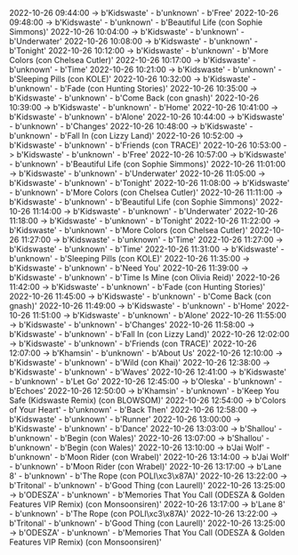 2022-10-26 09:44:00 -> b'Kidswaste' - b'unknown' - b'Free'
2022-10-26 09:48:00 -> b'Kidswaste' - b'unknown' - b'Beautiful Life (con Sophie Simmons)'
2022-10-26 10:04:00 -> b'Kidswaste' - b'unknown' - b'Underwater'
2022-10-26 10:08:00 -> b'Kidswaste' - b'unknown' - b'Tonight'
2022-10-26 10:12:00 -> b'Kidswaste' - b'unknown' - b'More Colors (con Chelsea Cutler)'
2022-10-26 10:17:00 -> b'Kidswaste' - b'unknown' - b'Time'
2022-10-26 10:21:00 -> b'Kidswaste' - b'unknown' - b'Sleeping Pills (con KOLE)'
2022-10-26 10:32:00 -> b'Kidswaste' - b'unknown' - b'Fade (con Hunting Stories)'
2022-10-26 10:35:00 -> b'Kidswaste' - b'unknown' - b'Come Back (con gnash)'
2022-10-26 10:39:00 -> b'Kidswaste' - b'unknown' - b'Home'
2022-10-26 10:41:00 -> b'Kidswaste' - b'unknown' - b'Alone'
2022-10-26 10:44:00 -> b'Kidswaste' - b'unknown' - b'Changes'
2022-10-26 10:48:00 -> b'Kidswaste' - b'unknown' - b'Fall In (con Lizzy Land)'
2022-10-26 10:52:00 -> b'Kidswaste' - b'unknown' - b'Friends (con TRACE)'
2022-10-26 10:53:00 -> b'Kidswaste' - b'unknown' - b'Free'
2022-10-26 10:57:00 -> b'Kidswaste' - b'unknown' - b'Beautiful Life (con Sophie Simmons)'
2022-10-26 11:01:00 -> b'Kidswaste' - b'unknown' - b'Underwater'
2022-10-26 11:05:00 -> b'Kidswaste' - b'unknown' - b'Tonight'
2022-10-26 11:08:00 -> b'Kidswaste' - b'unknown' - b'More Colors (con Chelsea Cutler)'
2022-10-26 11:11:00 -> b'Kidswaste' - b'unknown' - b'Beautiful Life (con Sophie Simmons)'
2022-10-26 11:14:00 -> b'Kidswaste' - b'unknown' - b'Underwater'
2022-10-26 11:18:00 -> b'Kidswaste' - b'unknown' - b'Tonight'
2022-10-26 11:22:00 -> b'Kidswaste' - b'unknown' - b'More Colors (con Chelsea Cutler)'
2022-10-26 11:27:00 -> b'Kidswaste' - b'unknown' - b'Time'
2022-10-26 11:27:00 -> b'Kidswaste' - b'unknown' - b'Time'
2022-10-26 11:31:00 -> b'Kidswaste' - b'unknown' - b'Sleeping Pills (con KOLE)'
2022-10-26 11:35:00 -> b'Kidswaste' - b'unknown' - b'Need You'
2022-10-26 11:39:00 -> b'Kidswaste' - b'unknown' - b'Time Is Mine (con Olivia Reid)'
2022-10-26 11:42:00 -> b'Kidswaste' - b'unknown' - b'Fade (con Hunting Stories)'
2022-10-26 11:45:00 -> b'Kidswaste' - b'unknown' - b'Come Back (con gnash)'
2022-10-26 11:49:00 -> b'Kidswaste' - b'unknown' - b'Home'
2022-10-26 11:51:00 -> b'Kidswaste' - b'unknown' - b'Alone'
2022-10-26 11:55:00 -> b'Kidswaste' - b'unknown' - b'Changes'
2022-10-26 11:58:00 -> b'Kidswaste' - b'unknown' - b'Fall In (con Lizzy Land)'
2022-10-26 12:02:00 -> b'Kidswaste' - b'unknown' - b'Friends (con TRACE)'
2022-10-26 12:07:00 -> b'Khamsin' - b'unknown' - b'About Us'
2022-10-26 12:10:00 -> b'Kidswaste' - b'unknown' - b'Wild (con Khai)'
2022-10-26 12:38:00 -> b'Kidswaste' - b'unknown' - b'Waves'
2022-10-26 12:41:00 -> b'Kidswaste' - b'unknown' - b'Let Go'
2022-10-26 12:45:00 -> b'Oleska' - b'unknown' - b'Echoes'
2022-10-26 12:50:00 -> b'Khamsin' - b'unknown' - b'Keep You Safe (Kidswaste Remix) (con BLOWSOM)'
2022-10-26 12:54:00 -> b'Colors of Your Heart' - b'unknown' - b'Back Then'
2022-10-26 12:58:00 -> b'Kidswaste' - b'unknown' - b'Runner'
2022-10-26 13:00:00 -> b'Kidswaste' - b'unknown' - b'Dance'
2022-10-26 13:03:00 -> b'Shallou' - b'unknown' - b'Begin (con Wales)'
2022-10-26 13:07:00 -> b'Shallou' - b'unknown' - b'Begin (con Wales)'
2022-10-26 13:10:00 -> b'Jai Wolf' - b'unknown' - b'Moon Rider (con Wrabel)'
2022-10-26 13:14:00 -> b'Jai Wolf' - b'unknown' - b'Moon Rider (con Wrabel)'
2022-10-26 13:17:00 -> b'Lane 8' - b'unknown' - b'The Rope (con POLI\xc3\x87A)'
2022-10-26 13:22:00 -> b'Tritonal' - b'unknown' - b'Good Thing (con Laurell)'
2022-10-26 13:25:00 -> b'ODESZA' - b'unknown' - b'Memories That You Call (ODESZA & Golden Features VIP Remix) (con Monsoonsiren)'
2022-10-26 13:17:00 -> b'Lane 8' - b'unknown' - b'The Rope (con POLI\xc3\x87A)'
2022-10-26 13:22:00 -> b'Tritonal' - b'unknown' - b'Good Thing (con Laurell)'
2022-10-26 13:25:00 -> b'ODESZA' - b'unknown' - b'Memories That You Call (ODESZA & Golden Features VIP Remix) (con Monsoonsiren)'
